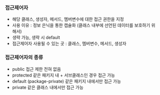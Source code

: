 ### 접근제어자
- 해당 클래스, 생성자, 메서드, 멤버변수에 대한 접근 권한을 지정
- 사용 이유 : 정보 은닉을 통한 캡슐화 (클래스 내부에 선언된 데이터를 보호하기 위해서)
- 생략 가능, 생략 시 default
- 접근제어자 사용될 수 있는 곳 : 클래스, 멤버변수, 메서드, 생성자


### 접근제어자의 종류 
- public
  접근 제한 전혀 없음 
- protected
  같은 패키지 내 + 서브클래스인 경우 접근 가능 
- default (package-private)
  같은 패키지 내에서만 접근 가능 
- private 
  같은 클래스 내에서만 접근 가능  